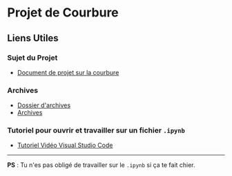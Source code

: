 # Projet de Courbure

## Liens Utiles

### Sujet du Projet
- [Document de projet sur la courbure](http://jeanromain.heu.free.fr/ProjetCourbure.pdf)

### Archives
- [Dossier d'archives](https://drive.google.com/drive/folders/13TWXwfRNIruia-1kOS4GbSfjt57y52D2?usp=drive_link)
- [Archives](https://drive.google.com/file/d/1sOn-Plfb4-Iu9ZD8X0g1_rrCtMerRaR6/view?usp=sharing)

### Tutoriel pour ouvrir et travailler sur un fichier `.ipynb`
- [Tutoriel Vidéo Visual Studio Code](https://www.youtube.com/watch?v=h1sAzPojKMg&ab_channel=VisualStudioCode)

---

**PS** : Tu n'es pas obligé de travailler sur le `.ipynb` si ça te fait chier.
